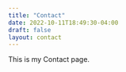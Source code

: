 ```yaml
---
title: "Contact"
date: 2022-10-11T18:49:30-04:00
draft: false
layout: contact
---
```


This is my Contact page.
